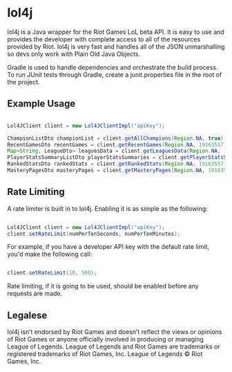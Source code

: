 lol4j
=====

lol4j is a Java wrapper for the Riot Games LoL beta API. It is easy to use and provides the developer with complete
access to all of the resources provided by Riot. lol4j is very fast and handles all of the JSON unmarshalling so
devs only work with Plain Old Java Objects.

Gradle is used to handle dependencies and orchestrate the build process. To run JUnit tests through Gradle, create a
junit.properties file in the root of the project.

Example Usage
-------------
```java

Lol4JClient client = new Lol4JClientImpl("apiKey");

ChampionListDto championList = client.getAllChampions(Region.NA, true);
RecentGamesDto recentGames = client.getRecentGames(Region.NA, 19163557);
Map<String, LeagueDto> leaguesData = client.getLeaguesData(Region.NA, 19163557);
PlayerStatsSummaryListDto playerStatsSummaries = client.getPlayerStatsSummaries(Region.NA, 19163557, Season.SEASON_3);
RankedStatsDto rankedStats = client.getRankedStats(Region.NA, 19163557, Season.SEASON_3);
MasteryPagesDto masteryPages = client.getMasteryPages(Region.NA, 19163557);
```

Rate Limiting
-------------

A rate limiter is built in to lol4j. Enabling it is as simple as the following:
```java

Lol4JClient client = new Lol4JClientImpl("apiKey");
client.setRateLimit(numPerTenSeconds, numPerTenMinutes);
```
For example, if you have a developer API key with the default rate limit, you'd make the following call:
```java

client.setRateLimit(10, 500);
```
Rate limiting, if it is going to be used, should be enabled before any requests are made.

Legalese
--------
lol4j isn’t endorsed by Riot Games and doesn’t reflect the views or opinions of Riot Games or anyone officially involved
in producing or managing League of Legends. League of Legends and Riot Games are trademarks or registered trademarks of
Riot Games, Inc. League of Legends © Riot Games, Inc.